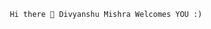                               Hi there 👋 Divyanshu Mishra Welcomes YOU :)
<!--
**mythiccoder/mythiccoder** is a ✨ _special_ ✨ repository because its `README.md` (this file) appears on your GitHub profile.

Here are some ideas to get you started:-->



